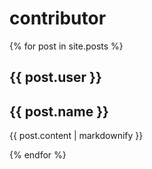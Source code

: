# contributor

{% for post in site.posts %}

  <h2>{{ post.user }}</h2>
  <h2>{{ post.name }}</h2>
  <p>{{ post.content | markdownify }}</p>
  
{% endfor %}

